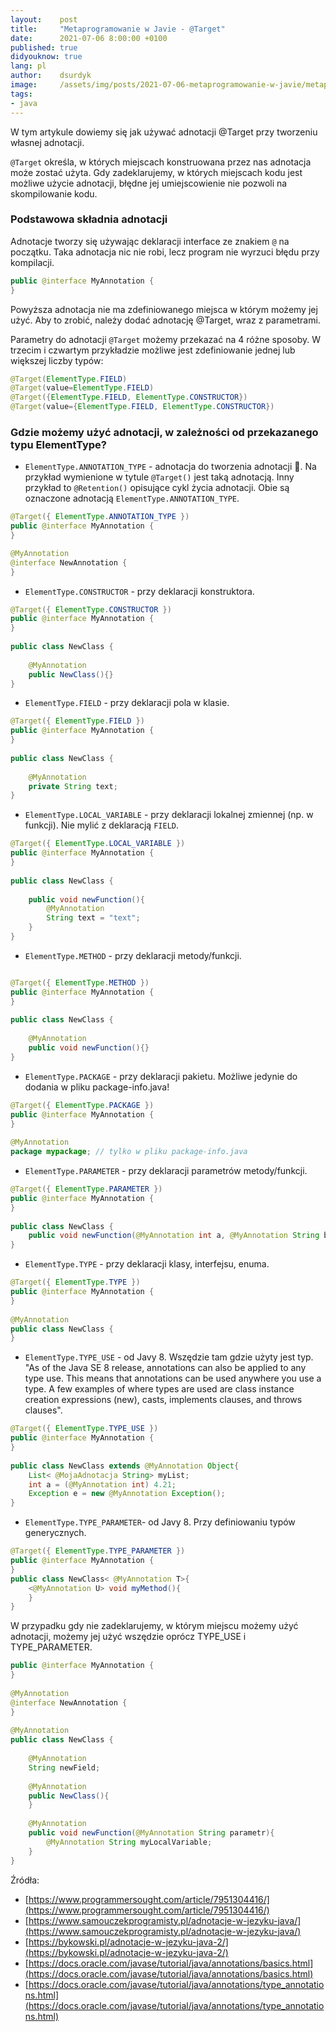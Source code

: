 ```yaml
---
layout:    post
title:     "Metaprogramowanie w Javie - @Target"
date:      2021-07-06 8:00:00 +0100
published: true
didyouknow: true
lang: pl
author:    dsurdyk
image:     /assets/img/posts/2021-07-06-metaprogramowanie-w-javie/metaprogramowanie.jpg
tags:
- java
---
```

W tym artykule dowiemy się jak używać adnotacji @Target przy tworzeniu własnej adnotacji.

`@Target` określa, w których miejscach konstruowana przez nas adnotacja może zostać użyta. Gdy zadeklarujemy, w których miejscach kodu jest możliwe użycie adnotacji, błędne jej umiejscowienie nie pozwoli na skompilowanie kodu.

### Podstawowa składnia adnotacji
Adnotacje tworzy się używając deklaracji interface ze znakiem `@` na początku. Taka adnotacja nic nie robi, lecz program nie wyrzuci błędu przy kompilacji.

```java
public @interface MyAnnotation {
}
```
Powyższa adnotacja nie ma zdefiniowanego miejsca w którym możemy jej użyć. Aby to zrobić, należy dodać adnotację @Target, wraz z parametrami.

Parametry do adnotacji `@Target` możemy przekazać na 4 różne sposoby. W trzecim i czwartym przykładzie możliwe jest zdefiniowanie jednej lub większej liczby typów:

```java
@Target(ElementType.FIELD)
@Target(value=ElementType.FIELD)
@Target({ElementType.FIELD, ElementType.CONSTRUCTOR})
@Target(value={ElementType.FIELD, ElementType.CONSTRUCTOR})
```
### Gdzie możemy użyć adnotacji, w zależności od przekazanego typu ElementType?

* `ElementType.ANNOTATION_TYPE` - adnotacja do tworzenia adnotacji 🙂. Na przykład wymienione w tytule `@Target()` jest taką adnotacją. Inny przykład to `@Retention()` opisujące cykl życia adnotacji. Obie są oznaczone adnotacją `ElementType.ANNOTATION_TYPE`. 

```java
@Target({ ElementType.ANNOTATION_TYPE })
public @interface MyAnnotation {
}

@MyAnnotation
@interface NewAnnotation {
}
```

* `ElementType.CONSTRUCTOR` - przy deklaracji konstruktora.

```java
@Target({ ElementType.CONSTRUCTOR })
public @interface MyAnnotation {
}
 
public class NewClass {
     
    @MyAnnotation
    public NewClass(){}
}
```

* `ElementType.FIELD` - przy deklaracji pola w klasie.

```java
@Target({ ElementType.FIELD })
public @interface MyAnnotation {
}
 
public class NewClass {
     
    @MyAnnotation
    private String text;
}
```
* `ElementType.LOCAL_VARIABLE` - przy deklaracji lokalnej zmiennej (np. w funkcji). Nie mylić z deklaracją `FIELD`.

```java
@Target({ ElementType.LOCAL_VARIABLE })
public @interface MyAnnotation {
}
 
public class NewClass {
     
    public void newFunction(){
        @MyAnnotation
        String text = "text";
    }
}
```
* `ElementType.METHOD` - przy deklaracji metody/funkcji.

```java

@Target({ ElementType.METHOD })
public @interface MyAnnotation {
}
 
public class NewClass {
 
    @MyAnnotation
    public void newFunction(){}
}
```
* `ElementType.PACKAGE` - przy deklaracji pakietu. Możliwe jedynie do dodania w pliku package-info.java!

```java
@Target({ ElementType.PACKAGE })
public @interface MyAnnotation {
}
 
@MyAnnotation
package mypackage; // tylko w pliku package-info.java
```
* `ElementType.PARAMETER` - przy deklaracji parametrów metody/funkcji.

```java
@Target({ ElementType.PARAMETER })
public @interface MyAnnotation {
}
 
public class NewClass {
    public void newFunction(@MyAnnotation int a, @MyAnnotation String b){}
}
```
* `ElementType.TYPE` - przy deklaracji klasy, interfejsu, enuma.

```java
@Target({ ElementType.TYPE })
public @interface MyAnnotation {
}
 
@MyAnnotation
public class NewClass {
}
```
* `ElementType.TYPE_USE` - od Javy 8. Wszędzie tam gdzie użyty jest typ. "As of the Java SE 8 release, annotations can also be applied to any type use. This means that annotations can be used anywhere you use a type. A few examples of where types are used are class instance creation expressions (new), casts, implements clauses, and throws clauses".

```java
@Target({ ElementType.TYPE_USE })
public @interface MyAnnotation {
}
 
public class NewClass extends @MyAnnotation Object{
    List< @MojaAdnotacja String> myList;
    int a = (@MyAnnotation int) 4.21;
    Exception e = new @MyAnnotation Exception();
}
```
* `ElementType.TYPE_PARAMETER`- od Javy 8. Przy definiowaniu typów generycznych.

```java
@Target({ ElementType.TYPE_PARAMETER })
public @interface MyAnnotation {
}
public class NewClass< @MyAnnotation T>{
    <@MyAnnotation U> void myMethod(){
    }
}
```

W przypadku gdy nie zadeklarujemy, w którym miejscu możemy użyć adnotacji, możemy jej użyć wszędzie oprócz TYPE_USE i TYPE_PARAMETER.

```java
public @interface MyAnnotation {
}
 
@MyAnnotation
@interface NewAnnotation {
}
 
@MyAnnotation
public class NewClass {
 
    @MyAnnotation
    String newField;
 
    @MyAnnotation
    public NewClass(){
    }
 
    @MyAnnotation
    public void newFunction(@MyAnnotation String parametr){
        @MyAnnotation String myLocalVariable;
    }
}
```

Źródła:
* [https://www.programmersought.com/article/7951304416/](https://www.programmersought.com/article/7951304416/)
* [https://www.samouczekprogramisty.pl/adnotacje-w-jezyku-java/](https://www.samouczekprogramisty.pl/adnotacje-w-jezyku-java/)
* [https://bykowski.pl/adnotacje-w-jezyku-java-2/](https://bykowski.pl/adnotacje-w-jezyku-java-2/)
* [https://docs.oracle.com/javase/tutorial/java/annotations/basics.html](https://docs.oracle.com/javase/tutorial/java/annotations/basics.html)
* [https://docs.oracle.com/javase/tutorial/java/annotations/type_annotations.html](https://docs.oracle.com/javase/tutorial/java/annotations/type_annotations.html)
